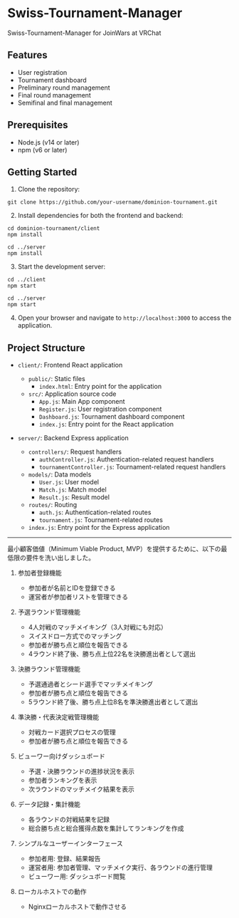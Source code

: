 # Swiss-Tournament-Manager
Swiss-Tournament-Manager for JoinWars at VRChat

## Features

- User registration
- Tournament dashboard
- Preliminary round management
- Final round management
- Semifinal and final management

## Prerequisites

- Node.js (v14 or later)
- npm (v6 or later)

## Getting Started

1. Clone the repository:

```
git clone https://github.com/your-username/dominion-tournament.git
```

2. Install dependencies for both the frontend and backend:

```
cd dominion-tournament/client
npm install

cd ../server
npm install
```

3. Start the development server:

```
cd ../client
npm start

cd ../server
npm start
```

4. Open your browser and navigate to `http://localhost:3000` to access the application.

## Project Structure

- `client/`: Frontend React application
  - `public/`: Static files
    - `index.html`: Entry point for the application
  - `src/`: Application source code
    - `App.js`: Main App component
    - `Register.js`: User registration component
    - `Dashboard.js`: Tournament dashboard component
    - `index.js`: Entry point for the React application

- `server/`: Backend Express application
  - `controllers/`: Request handlers
    - `authController.js`: Authentication-related request handlers
    - `tournamentController.js`: Tournament-related request handlers
  - `models/`: Data models
    - `User.js`: User model
    - `Match.js`: Match model
    - `Result.js`: Result model
  - `routes/`: Routing
    - `auth.js`: Authentication-related routes
    - `tournament.js`: Tournament-related routes
  - `index.js`: Entry point for the Express application

---

最小顧客価値（Minimum Viable Product, MVP）を提供するために、以下の最低限の要件を洗い出しました。

1. 参加者登録機能
   - 参加者が名前とIDを登録できる
   - 運営者が参加者リストを管理できる

2. 予選ラウンド管理機能
   - 4人対戦のマッチメイキング（3人対戦にも対応）
   - スイスドロー方式でのマッチング
   - 参加者が勝ち点と順位を報告できる
   - 4ラウンド終了後、勝ち点上位22名を決勝進出者として選出

3. 決勝ラウンド管理機能
   - 予選通過者とシード選手でマッチメイキング
   - 参加者が勝ち点と順位を報告できる
   - 5ラウンド終了後、勝ち点上位8名を準決勝進出者として選出

4. 準決勝・代表決定戦管理機能
   - 対戦カード選択プロセスの管理
   - 参加者が勝ち点と順位を報告できる

5. ビューワー向けダッシュボード
   - 予選・決勝ラウンドの進捗状況を表示
   - 参加者ランキングを表示
   - 次ラウンドのマッチメイク結果を表示

6. データ記録・集計機能
   - 各ラウンドの対戦結果を記録
   - 総合勝ち点と総合獲得点数を集計してランキングを作成

7. シンプルなユーザーインターフェース
   - 参加者用: 登録、結果報告
   - 運営者用: 参加者管理、マッチメイク実行、各ラウンドの進行管理
   - ビューワー用: ダッシュボード閲覧

8. ローカルホストでの動作
   - Nginxローカルホストで動作させる
